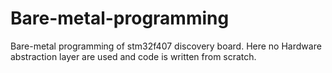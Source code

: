 # Bare-metal-programming
Bare-metal programming of stm32f407 discovery board. Here no Hardware abstraction layer are used and code is written from scratch.

